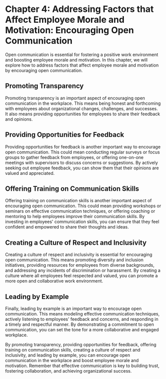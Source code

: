 Chapter 4: Addressing Factors that Affect Employee Morale and Motivation: Encouraging Open Communication
========================================================================================================

Open communication is essential for fostering a positive work environment and boosting employee morale and motivation. In this chapter, we will explore how to address factors that affect employee morale and motivation by encouraging open communication.

Promoting Transparency
----------------------

Promoting transparency is an important aspect of encouraging open communication in the workplace. This means being honest and forthcoming with employees about organizational changes, challenges, and successes. It also means providing opportunities for employees to share their feedback and opinions.

Providing Opportunities for Feedback
------------------------------------

Providing opportunities for feedback is another important way to encourage open communication. This could mean conducting regular surveys or focus groups to gather feedback from employees, or offering one-on-one meetings with supervisors to discuss concerns or suggestions. By actively seeking out employee feedback, you can show them that their opinions are valued and appreciated.

Offering Training on Communication Skills
-----------------------------------------

Offering training on communication skills is another important aspect of encouraging open communication. This could mean providing workshops or seminars on effective communication techniques, or offering coaching or mentoring to help employees improve their communication skills. By investing in employees' communication skills, you can ensure that they feel confident and empowered to share their thoughts and ideas.

Creating a Culture of Respect and Inclusivity
---------------------------------------------

Creating a culture of respect and inclusivity is essential for encouraging open communication. This means promoting diversity and inclusion initiatives, providing resources for employees from diverse backgrounds, and addressing any incidents of discrimination or harassment. By creating a culture where all employees feel respected and valued, you can promote a more open and collaborative work environment.

Leading by Example
------------------

Finally, leading by example is an important way to encourage open communication. This means modeling effective communication techniques, actively listening to employees' feedback and concerns, and responding in a timely and respectful manner. By demonstrating a commitment to open communication, you can set the tone for a more collaborative and engaged workplace.

By promoting transparency, providing opportunities for feedback, offering training on communication skills, creating a culture of respect and inclusivity, and leading by example, you can encourage open communication in the workplace and boost employee morale and motivation. Remember that effective communication is key to building trust, fostering collaboration, and achieving organizational success.
